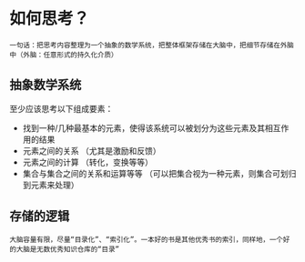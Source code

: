 # 如何思考？
    一句话：把思考内容整理为一个抽象的数学系统，把整体框架存储在大脑中，把细节存储在外脑中（外脑：任意形式的持久化介质）
## 抽象数学系统
至少应该思考以下组成要素：
- 找到一种/几种最基本的元素，使得该系统可以被划分为这些元素及其相互作用的结果
- 元素之间的关系 （尤其是激励和反馈）
- 元素之间的计算 （转化，变换等等）
- 集合与集合之间的关系和运算等等 （可以把集合视为一种元素，则集合可划归到元素来处理）
## 存储的逻辑
    大脑容量有限，尽量“目录化”、“索引化”。一本好的书是其他优秀书的索引，同样地，一个好的大脑是无数优秀知识仓库的“目录”
